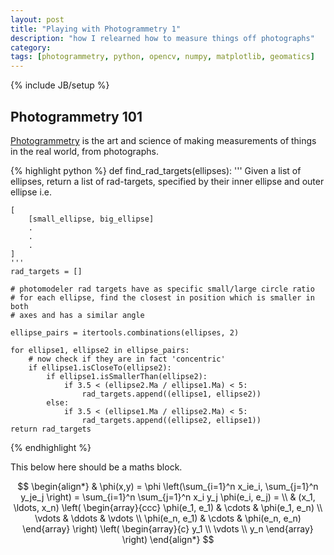 ```yaml
---
layout: post
title: "Playing with Photogrammetry 1"
description: "how I relearned how to measure things off photographs"
category: 
tags: [photogrammetry, python, opencv, numpy, matplotlib, geomatics]
---
```

{% include JB/setup %}

## Photogrammetry 101

[Photogrammetry](http://en.wikipedia.org/wiki/Photogrammetry) is the art and
science of making measurements of things in the real world, from photographs.

{% highlight python %}
def find_rad_targets(ellipses):
    '''
    Given a list of ellipses, return a list of rad-targets, specified by their
    inner ellipse and outer ellipse i.e.

    [
        [small_ellipse, big_ellipse]
        .
        .
        .
    ]
    '''
    rad_targets = []

    # photomodeler rad targets have as specific small/large circle ratio
    # for each ellipse, find the closest in position which is smaller in both
    # axes and has a similar angle

    ellipse_pairs = itertools.combinations(ellipses, 2)

    for ellipse1, ellipse2 in ellipse_pairs:
        # now check if they are in fact 'concentric'
        if ellipse1.isCloseTo(ellipse2):
            if ellipse1.isSmallerThan(ellipse2):
                if 3.5 < (ellipse2.Ma / ellipse1.Ma) < 5:
                    rad_targets.append((ellipse1, ellipse2))
            else:
                if 3.5 < (ellipse1.Ma / ellipse2.Ma) < 5:
                    rad_targets.append((ellipse2, ellipse1))
    return rad_targets
{% endhighlight %}

This below here should be a maths block.

$$
\begin{align*}
  & \phi(x,y) = \phi \left(\sum_{i=1}^n x_ie_i, \sum_{j=1}^n y_je_j \right)
  = \sum_{i=1}^n \sum_{j=1}^n x_i y_j \phi(e_i, e_j) = \\
  & (x_1, \ldots, x_n) \left( \begin{array}{ccc}
      \phi(e_1, e_1) & \cdots & \phi(e_1, e_n) \\
      \vdots & \ddots & \vdots \\
      \phi(e_n, e_1) & \cdots & \phi(e_n, e_n)
    \end{array} \right)
  \left( \begin{array}{c}
      y_1 \\
      \vdots \\
      y_n
    \end{array} \right)
\end{align*}
$$
